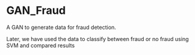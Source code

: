 # GAN_Fraud

A GAN to generate data for fraud detection.

Later, we have used the data to classify between fraud or no fraud using SVM and compared results
